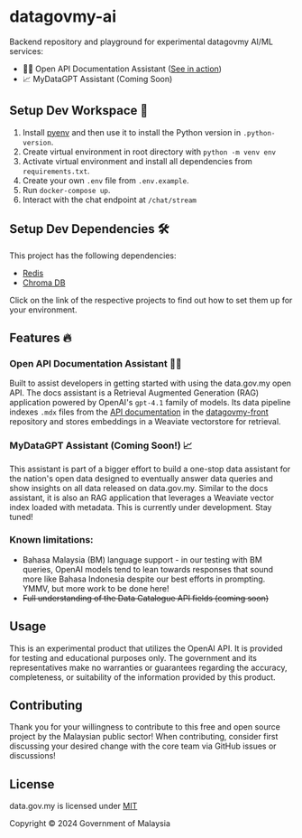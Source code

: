 # datagovmy-ai

Backend repository and playground for experimental datagovmy AI/ML services:
- 👨‍💻 Open API Documentation Assistant ([See in action](https://developer.data.gov.my/))
- 📈 MyDataGPT Assistant (Coming Soon)

## Setup Dev Workspace 🚀

1. Install [pyenv](https://github.com/pyenv/pyenv#automatic-installer) and then use it to install the Python version in `.python-version`.
2. Create virtual environment in root directory with `python -m venv env`
3. Activate virtual environment and install all dependencies from `requirements.txt`.
4. Create your own `.env` file from `.env.example`.
5. Run `docker-compose up`.
6. Interact with the chat endpoint at `/chat/stream`

## Setup Dev Dependencies 🛠️

This project has the following dependencies:
- [Redis](https://redis.io/docs/getting-started/installation/)
- [Chroma DB](https://docs.trychroma.com/getting-started)

Click on the link of the respective projects to find out how to set them up for your environment.

## Features 🔥

### Open API Documentation Assistant 👨‍💻

Built to assist developers in getting started with using the data.gov.my open API. The docs assistant is a Retrieval Augmented Generation (RAG) application powered by OpenAI's `gpt-4.1` family of models. Its data pipeline indexes `.mdx` files from the [API documentation](https://developer.data.gov.my/) in the [datagovmy-front](https://github.com/data-gov-my/datagovmy-front) repository and stores embeddings in a Weaviate vectorstore for retrieval.

### MyDataGPT Assistant (Coming Soon!) 📈

This assistant is part of a bigger effort to build a one-stop data assistant for the nation's open data designed to eventually answer data queries and show insights on all data released on data.gov.my. Similar to the docs assistant, it is also an RAG application that leverages a Weaviate vector index loaded with metadata. This is currently under development. Stay tuned!

### Known limitations:
- Bahasa Malaysia (BM) language support - in our testing with BM queries, OpenAI models tend to lean towards responses that sound more like Bahasa Indonesia despite our best efforts in prompting. YMMV, but more work to be done here!
- ~~Full understanding of the Data Catalogue API fields (coming soon)~~

## Usage

This is an experimental product that utilizes the OpenAI API. It is provided for testing and educational purposes only. The government and its representatives make no warranties or guarantees regarding the accuracy, completeness, or suitability of the information provided by this product.

## Contributing

Thank you for your willingness to contribute to this free and open source project by the Malaysian public sector! When contributing, consider first discussing your desired change with the core team via GitHub issues or discussions!

## License

data.gov.my is licensed under [MIT](./LICENSE.md)

Copyright © 2024 Government of Malaysia
